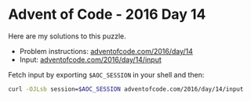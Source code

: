 # Advent of Code - 2016 Day 14
Here are my solutions to this puzzle.

* Problem instructions: [adventofcode.com/2016/day/14](https://adventofcode.com/2016/day/14)
* Input: [adventofcode.com/2016/day/14/input](https://adventofcode.com/2016/day/14/input)

Fetch input by exporting `$AOC_SESSION` in your shell and then:
```bash
curl -OJLsb session=$AOC_SESSION adventofcode.com/2016/day/14/input
```
